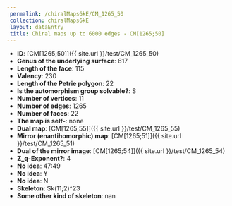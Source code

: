 ```yaml
--- 
 permalink: /chiralMaps6kE/CM_1265_50 
 collection: chiralMaps6kE
 layout: dataEntry
 title: Chiral maps up to 6000 edges - CM[1265;50]
---
```


- **ID**: [CM[1265;50]]({{ site.url }}/test/CM_1265_50)
- **Genus of the underlying surface**: 617
- **Length of the face**: 115
- **Valency**: 230
- **Length of the Petrie polygon**: 22
- **Is the automorphism group solvable?**: S
- **Number of vertices**: 11
- **Number of edges**: 1265
- **Number of faces**: 22
- **The map is self-**: none
- **Dual map**: [CM[1265;55]]({{ site.url }}/test/CM_1265_55)
- **Mirror (enantihomorphic) map**: [CM[1265;51]]({{ site.url }}/test/CM_1265_51)
- **Dual of the mirror image**: [CM[1265;54]]({{ site.url }}/test/CM_1265_54)
- **Z_q-Exponent?**: 4
- **No idea**:  47:49
- **No idea**: Y
- **No idea**: N
- **Skeleton**: Sk(11;2)^23
- **Some other kind of skeleton**: nan
